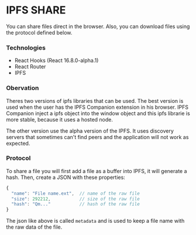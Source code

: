 # IPFS SHARE

You can share files direct in the browser. Also, you can download files using the protocol defined below.

### Technologies

* React Hooks (React 16.8.0-alpha.1)
* React Router
* IPFS

### Obervation

Theres two versions of ipfs libraries that can be used. The best version is used when the user has the IPFS Companion extension in his browser. IPFS Companion inject a ipfs object into the window object and this ipfs librarie is more stable, because it uses a hosted node.

The other version use the alpha version of the IPFS. It uses discovery servers that sometimes can't find peers and the application will not work as expected.

### Protocol

To share a file you will first add a file as a buffer into IPFS, it will generate a hash. Then, create a JSON with these properties:

```javascript
{
  "name": "File name.ext",  // name of the raw file
  "size": 292212,           // size of the raw file
  "hash": "Qm..."           // hash of the raw file
}
```

The json like above is called `metadata` and is used to keep a file name with the raw data of the file.